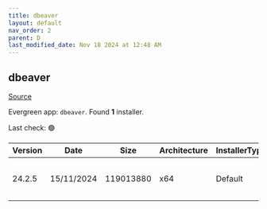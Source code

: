 ```yaml
---
title: dbeaver
layout: default
nav_order: 2
parent: D
last_modified_date: Nov 18 2024 at 12:48 AM
---
```


## dbeaver

[Source](https://github.com/dbeaver/dbeaver)

Evergreen app: `dbeaver`. Found **1** installer.

Last check: 🟢

| Version | Date       | Size      | Architecture | InstallerType | Type | URI                                                                                                                                                                                              |
| ------- | ---------- | --------- | ------------ | ------------- | ---- | ------------------------------------------------------------------------------------------------------------------------------------------------------------------------------------------------ |
| 24.2.5  | 15/11/2024 | 119013880 | x64          | Default       | exe  | [https://github.com/dbeaver/dbeaver/releases/download/24.2.5/dbeaver-ce-24.2.5-x86_64-setup.exe](https://github.com/dbeaver/dbeaver/releases/download/24.2.5/dbeaver-ce-24.2.5-x86_64-setup.exe) |
